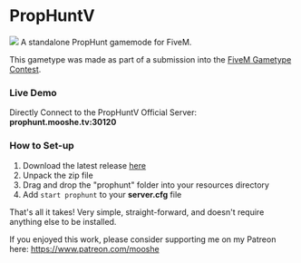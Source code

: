 # PropHuntV
![](https://i.imgur.com/n3EcYon.png)
A standalone PropHunt gamemode for FiveM.

This gametype was made as part of a submission into the [FiveM Gametype Contest](https://forum.fivem.net/t/fivem-gametype-contest-prizes/176808).

### Live Demo

Directly Connect to the PropHuntV Official Server: **prophunt.mooshe.tv:30120**

### How to Set-up

1. Download the latest release [here](https://github.com/MoosheTV/PropHuntV/releases/)
2. Unpack the zip file
3. Drag and drop the "prophunt" folder into your resources directory
4. Add `start prophunt` to your **server.cfg** file

That's all it takes! Very simple, straight-forward, and doesn't require anything else to be installed.


If you enjoyed this work, please consider supporting me on my Patreon here:
https://www.patreon.com/mooshe
